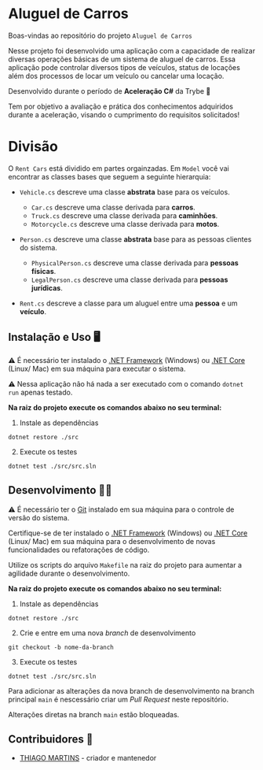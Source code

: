 # Aluguel de Carros

Boas-vindas ao repositório do projeto `Aluguel de Carros`

Nesse projeto foi desenvolvido uma aplicação com a capacidade de realizar diversas operações básicas de um sistema de aluguel de carros. Essa aplicação pode controlar diversos tipos de veículos, status de locações além dos processos de locar um veículo ou cancelar uma locação.

Desenvolvido durante o período de **Aceleração C#** da Trybe 🚀

Tem por objetivo a avaliação e prática dos conhecimentos adquiridos durante a aceleração, visando o cumprimento do requisitos solicitados!

# Divisão

O `Rent Cars` está dividido em partes orgainzadas. Em `Model` você vai encontrar as classes bases que seguem a seguinte hierarquia:

- `Vehicle.cs` descreve uma classe **abstrata** base para os veículos.
  - `Car.cs` descreve uma classe derivada para **carros**.
  - `Truck.cs` descreve uma classe derivada para **caminhões**.
  - `Motorcycle.cs` descreve uma classe derivada para **motos**.

- `Person.cs` descreve uma classe **abstrata** base para as pessoas clientes do sistema.
  - `PhysicalPerson.cs` descreve uma classe derivada para **pessoas físicas**.
  - `LegalPerson.cs` descreve uma classe derivada para **pessoas jurídicas**.

- `Rent.cs` descreve a classe para um aluguel entre uma **pessoa** e um **veículo**.

## Instalação e Uso 🖥️
⚠️ É necessário ter instalado o [.NET Framework](https://dotnet.microsoft.com/pt-br) (Windows) ou [.NET Core](https://dotnet.microsoft.com/pt-br/) (Linux/ Mac) em sua máquina para executar o sistema.

⚠️ Nessa aplicação não há nada a ser executado com o comando ```dotnet run``` apenas testado.

**Na raiz do projeto execute os comandos abaixo no seu terminal:**

1. Instale as dependências
```
dotnet restore ./src
```

2. Execute os testes
```
dotnet test ./src/src.sln
```

## Desenvolvimento 🧑‍💻
⚠️ É necessário ter o [Git](https://git-scm.com) instalado em sua máquina para o controle de versão do sistema.

Certifique-se de ter instalado o [.NET Framework](https://dotnet.microsoft.com/pt-br) (Windows) ou [.NET Core](https://dotnet.microsoft.com/pt-br/) (Linux/ Mac) em sua máquina para o desenvolvimento de novas funcionalidades ou refatorações de código.

Utilize os scripts do arquivo ```Makefile``` na raiz do projeto para aumentar a agilidade durante o desenvolvimento.

**Na raiz do projeto execute os comandos abaixo no seu terminal:**
1. Instale as dependências
```
dotnet restore ./src
```

2. Crie e entre em uma nova *branch* de desenvolvimento
```
git checkout -b nome-da-branch
```

3. Execute os testes
```
dotnet test ./src/src.sln
```
Para adicionar as alterações da nova branch de desenvolvimento na branch principal ```main``` é nescessário criar um *Pull Request* neste repositório.

Alterações diretas na branch ```main``` estão bloqueadas.

## Contribuidores 🤝

- [THIAGO MARTINS](https://github.com/thiagomartins367) - criador e mantenedor
